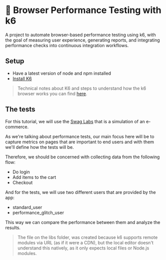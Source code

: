 # 🚀 Browser Performance Testing with k6

A project to automate browser-based performance testing using k6, with the goal of measuring user experience, generating reports, and integrating performance checks into continuous integration workflows.

## Setup

- Have a latest version of node and npm installed 
- [Install K6](https://grafana.com/docs/k6/latest/set-up/install-k6/)

> Technical notes about K6 and steps to understand how the k6 browser works you can find [here](./k6-learning/k6-notes.md).


## The tests 

For this tutorial, we will use the [Swag Labs](https://www.saucedemo.com) that is a simulation of an e-commerce.

As we're talking about performance tests, our main focus here will be to capture metrics on pages that are important to end users and with them we'll define how the tests will be.

Therefore, we should be concerned with collecting data from the following flow:
- Do login 
- Add items to the cart
- Checkout

And for the tests, we will use two different users that are provided by the app: 
- standard_user
- performance_glitch_user

This way we can compare the performance between them and analyze the results. 

> The file on the libs folder, was created because k6 supports remote modules via URL (as if it were a CDN), but the local editor doesn't understand this natively, as it only expects local files or Node.js modules.